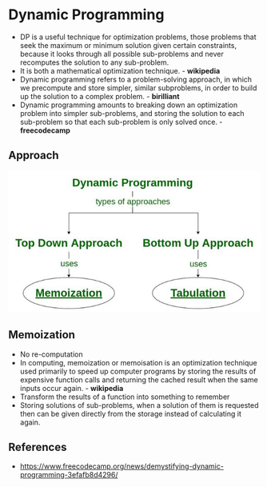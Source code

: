 # Dynamic Programming
- DP is a useful technique for optimization problems, those problems that seek the maximum or minimum solution given certain constraints, because it looks through all possible sub-problems and never recomputes the solution to any sub-problem.
- It is both a mathematical optimization technique. - **wikipedia**
- Dynamic programming refers to a problem-solving approach, in which we precompute and store simpler, similar subproblems, in order to build up the solution to a complex problem. - **birilliant**
- Dynamic programming amounts to breaking down an optimization problem into simpler sub-problems, and storing the solution to each sub-problem so that each sub-problem is only solved once. - **freecodecamp**

## Approach
![DynamicProgramming](images/DynamicProgramming.jpg)

## Memoization
- No re-computation
- In computing, memoization or memoisation is an optimization technique used primarily to speed up computer programs by storing the results of expensive function calls and returning the cached result when the same inputs occur again. - **wikipedia**
- Transform the results of a function into something to remember
- Storing solutions of sub-problems, when a solution of them is requested then can be given directly from the storage instead of calculating it again.

## References
- https://www.freecodecamp.org/news/demystifying-dynamic-programming-3efafb8d4296/
